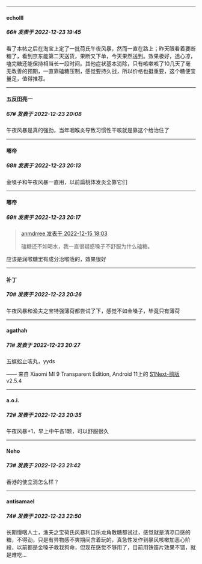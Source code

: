 

*****

####  echoIII  
##### 66#       发表于 2022-12-23 19:45

看了本帖之后在淘宝上定了一批荷氏午夜风暴，然而一直在路上；昨天眼看着要断糖了，看到京东能第二天送货，果断又下单，今天果然送到。效果极好，透心凉，嗑完糖还能保持相当长一段时间。其他症状基本消除，只有咳嗽咳了10几天了毫无改善的预期，一直靠磕糖压制，感觉要持久战，所以价格也挺重要，这个糖便宜量足，值得推荐。



*****

####  五反田亮一  
##### 67#       发表于 2022-12-23 20:08

午夜风暴是真的强劲，当年咽喉炎导致习惯性干咳就是靠这个给治住了



*****

####  嘟帝  
##### 68#       发表于 2022-12-23 20:13

金嗓子和午夜风暴一直用，以前扁桃体发炎全靠它们

*****

####  嘟帝  
##### 69#       发表于 2022-12-23 20:17

<blockquote><a href="httphttps://bbs.saraba1st.com/2b/forum.php?mod=redirect&amp;goto=findpost&amp;pid=58954356&amp;ptid=2110086" target="_blank">anmdrree 发表于 2022-12-15 18:03</a>

磕糖还不如喝水，我一直很疑惑嗓子不舒服为什么磕糖。</blockquote>
应该是润喉糖里有成分治喉咙的，效果很好



*****

####  补丁  
##### 70#       发表于 2022-12-23 20:26

午夜风暴和渔夫之宝特强薄荷都尝试了下，感觉不如金嗓子，毕竟只有薄荷

*****

####  agathah  
##### 71#       发表于 2022-12-23 20:27

五蜈蚣止咳丸，yyds

—— 来自 Xiaomi MI 9 Transparent Edition, Android 11上的 [S1Next-鹅版](https://github.com/ykrank/S1-Next/releases) v2.5.4



*****

####  a.o.i.  
##### 72#       发表于 2022-12-23 20:35

午夜风暴+1，早上中午各1颗，可以舒服很久



*****

####  Neho  
##### 73#       发表于 2022-12-23 21:42

香港的使立消怎么样？



*****

####  antisamael  
##### 74#       发表于 2022-12-23 22:50

长期慢咽人士，渔夫之宝荷氏风暴利口乐龙角散糖都试过，感觉就是清凉口感的糖，不得劲，只是有异物感不爽期间含着玩的，真急性发作到暴风咳嗽加恶心阶段，以前都是金嗓子救我狗命，但现在感觉不够用了，目前用铁笛片效果不错，就是难吃…

